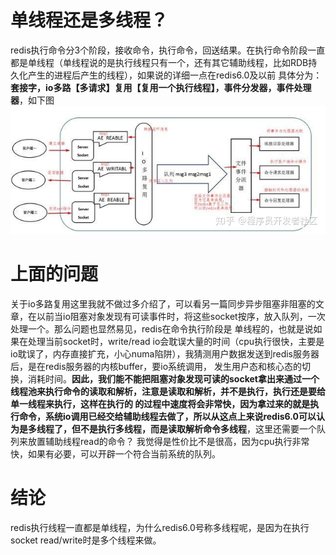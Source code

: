 # 单线程还是多线程？  
redis执行命令分3个阶段，接收命令，执行命令，回送结果。在执行命令阶段一直都是单线程（单线程说的是执行线程只有一个，还有其它辅助线程，比如RDB持久化产生的进程后产生的线程），如果说的详细一点在redis6.0及以前
具体分为：**套接字，io多路【多请求】复用【复用一个执行线程】，事件分发器，事件处理器**，如下图  
![redis执行过程](https://github.com/781303842/Mainstudy/blob/master/ALLIMG/redis4.0.jpg)  

# 上面的问题  
关于io多路复用这里我就不做过多介绍了，可以看另一篇同步异步阻塞非阻塞的文章，在以前当io阻塞对象发现有可读事件时，将这些socket按序，放入队列，一次处理一个。那么问题也显然易见，redis在命令执行阶段是
单线程的，也就是说如果在处理当前socket时，write/read io会耽误大量的时间（cpu执行很快，主要是io耽误了，内存直接扩充，小心numa陷阱），我猜测用户数据发送到redis服务器后，是在redis服务器的内核buffer，要io系统调用，
发生用户态和核心态的切换，消耗时间。**因此，我们能不能把阻塞对象发现可读的socket拿出来通过一个线程池来执行命令的读取和解析，注意是读取和解析，并不是执行，执行还是要给单一线程来执行，这样在执行的
的过程中速度将会非常快，因为拿过来的就是执行命令，系统io调用已经交给辅助线程去做了，所以从这点上来说redis6.0可以认为是多线程了，但不是执行多线程，而是读取解析命令多线程**，这里还需要一个队列来放置辅助线程read的命令？
我觉得是性价比不是很高，因为cpu执行非常快，如果有必要，可以开辟一个符合当前系统的队列。  

# 结论  
redis执行线程一直都是单线程，为什么redis6.0号称多线程呢，是因为在执行socket read/write时是多个线程来做。

